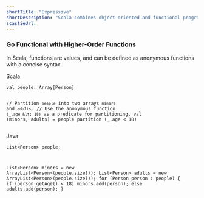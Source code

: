 ```yaml
---
shortTitle: "Expressive"
shortDescription: "Scala combines object-oriented and functional programming in one concise, high-level language."
scastieUrl:
---
```

<div class="wrap">
              <div class="scala-text scala-text-large">
                <h3>Go Functional with Higher-Order Functions</h3>
                <p>In Scala, functions are values, and can be defined as anonymous functions
  with a concise syntax.</p>
              </div>
              <div class="scala-code">
                <div class="code-element">
                  <div class="bar-code"><span>Scala</span></div>
                  <pre><code>val people: Array[Person]

// Partition `people` into two arrays `minors` and `adults`.
// Use the anonymous function `(_.age &lt; 18)` as a predicate for partitioning.
val (minors, adults) = people partition (_.age &lt; 18)</code></pre>
                </div>
              </div>
              <div class="scala-code">
                <div class="code-element">
                  <div class="bar-code"><span>Java</span></div>
                  <pre><code>List&lt;Person&gt; people;

List&lt;Person&gt; minors = new ArrayList&lt;Person&gt;(people.size());
List&lt;Person&gt; adults = new ArrayList&lt;Person&gt;(people.size());
for (Person person : people) {
    if (person.getAge() &lt; 18)
        minors.add(person);
    else
        adults.add(person);
}</code></pre>
                </div>
              </div>
              </div>
